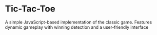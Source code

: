# Tic-Tac-Toe
A simple JavaScript-based implementation of the classic game. Features dynamic gameplay with winning detection and a user-friendly interface
